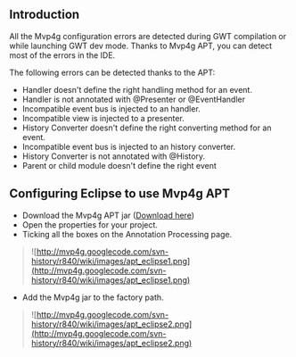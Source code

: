 ## Introduction ##
All the Mvp4g configuration errors are detected during GWT compilation or while launching GWT dev mode. Thanks to Mvp4g APT, you can detect most of the errors in the IDE.

The following errors can be detected thanks to the APT:
  * Handler doesn't define the right handling method for an event.
  * Handler is not annotated with @Presenter or @EventHandler
  * Incompatible event bus is injected to an handler.
  * Incompatible view is injected to a presenter.
  * History Converter doesn't define the right converting method for an event.
  * Incompatible event bus is injected to an history converter.
  * History Converter is not annotated with @History.
  * Parent or child module doesn't define the right event

## Configuring Eclipse to use Mvp4g APT ##

  * Download the Mvp4g APT jar ([Download here](http://code.google.com/p/mvp4g/downloads/list))
  * Open the properties for your project.
  * Ticking all the boxes on the Annotation Processing page.
> ![http://mvp4g.googlecode.com/svn-history/r840/wiki/images/apt_eclipse1.png](http://mvp4g.googlecode.com/svn-history/r840/wiki/images/apt_eclipse1.png)
  * Add the Mvp4g jar to the factory path.
> ![http://mvp4g.googlecode.com/svn-history/r840/wiki/images/apt_eclipse2.png](http://mvp4g.googlecode.com/svn-history/r840/wiki/images/apt_eclipse2.png)